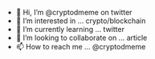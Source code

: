 - 👋 Hi, I’m @cryptodmeme on twitter
- 👀 I’m interested in ... crypto/blockchain
- 🌱 I’m currently learning ... twitter
- 💞️ I’m looking to collaborate on ... article
- 📫 How to reach me ... @cryptodmeme

<!---
cryptodmeme/cryptodmeme is a ✨ special ✨ repository because its `README.md` (this file) appears on your GitHub profile.
You can click the Preview link to take a look at your changes.
--->
